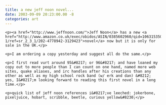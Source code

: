 ```yaml
---
title: a new jeff noon novel...
date: 2003-09-09 20:23:00.00 -8
categories: art
---
```

	<p><a href="http://www.jeffnoon.com/">Jeff Noon</a> has a new <a href="http://www.amazon.co.uk/exec/obidos/ASIN/0385602960/qid=1063153503/sr=2-1/ref=sr_2_3_1/202-4778942-3129423">novel</a> now but it is only for sale in the UK.</p>

	<p>I am ordering a copy yesterday and suggest all do the same.</p>

	<p>I first read vurt around 95&#8217; or 96&#8217; and have loaned my copy out to more people than I can count on one hand, named more web sites, quake aliases, and irc handles after his creations than any other as well as my high school rock band (w/ erk and dan) &#8212; yes, I&#8217;m looking forward to reading this first novel in a long time.</p>

	<p>quick list of jeff noon references i&#8217;ve leeched: jokerbone, pixeljuice, hobart, scribble, beetle, curious yellow&#8230;</p>

